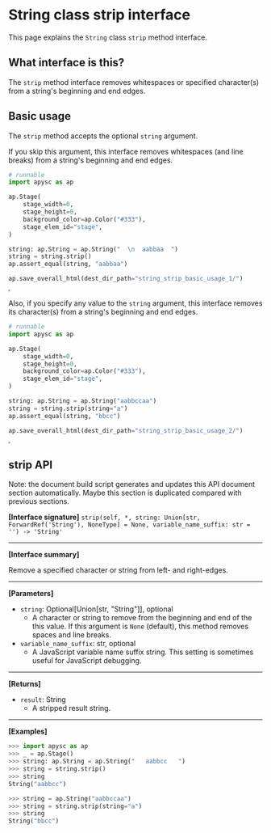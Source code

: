# String class strip interface

This page explains the `String` class `strip` method interface.

## What interface is this?

The `strip` method interface removes whitespaces or specified character(s) from a string's beginning and end edges.

## Basic usage

The `strip` method accepts the optional `string` argument.

If you skip this argument, this interface removes whitespaces (and line breaks) from a string's beginning and end edges.

```py
# runnable
import apysc as ap

ap.Stage(
    stage_width=0,
    stage_height=0,
    background_color=ap.Color("#333"),
    stage_elem_id="stage",
)

string: ap.String = ap.String("  \n  aabbaa  ")
string = string.strip()
ap.assert_equal(string, "aabbaa")

ap.save_overall_html(dest_dir_path="string_strip_basic_usage_1/")
```

<iframe src="static/string_strip_basic_usage_1/index.html" width="0" height="0"></iframe>

Also, if you specify any value to the `string` argument, this interface removes its character(s) from a string's beginning and end edges.

```py
# runnable
import apysc as ap

ap.Stage(
    stage_width=0,
    stage_height=0,
    background_color=ap.Color("#333"),
    stage_elem_id="stage",
)

string: ap.String = ap.String("aabbccaa")
string = string.strip(string="a")
ap.assert_equal(string, "bbcc")

ap.save_overall_html(dest_dir_path="string_strip_basic_usage_2/")
```

<iframe src="static/string_strip_basic_usage_2/index.html" width="0" height="0"></iframe>

## strip API

<!-- Docstring: apysc._type.string_strip_mixin.StringStripMixIn.strip -->

<span class="inconspicuous-txt">Note: the document build script generates and updates this API document section automatically. Maybe this section is duplicated compared with previous sections.</span>

**[Interface signature]** `strip(self, *, string: Union[str, ForwardRef('String'), NoneType] = None, variable_name_suffix: str = '') -> 'String'`<hr>

**[Interface summary]**

Remove a specified character or string from left- and right-edges.<hr>

**[Parameters]**

- `string`: Optional[Union[str, "String"]], optional
  - A character or string to remove from the beginning and end of the this value. If this argument is `None` (default), this method removes spaces and line breaks.
- `variable_name_suffix`: str, optional
  - A JavaScript variable name suffix string. This setting is sometimes useful for JavaScript debugging.

<hr>

**[Returns]**

- `result`: String
  - A stripped result string.

<hr>

**[Examples]**

```py
>>> import apysc as ap
>>> _ = ap.Stage()
>>> string: ap.String = ap.String("   aabbcc   ")
>>> string = string.strip()
>>> string
String("aabbcc")

>>> string = ap.String("aabbccaa")
>>> string = string.strip(string="a")
>>> string
String("bbcc")
```